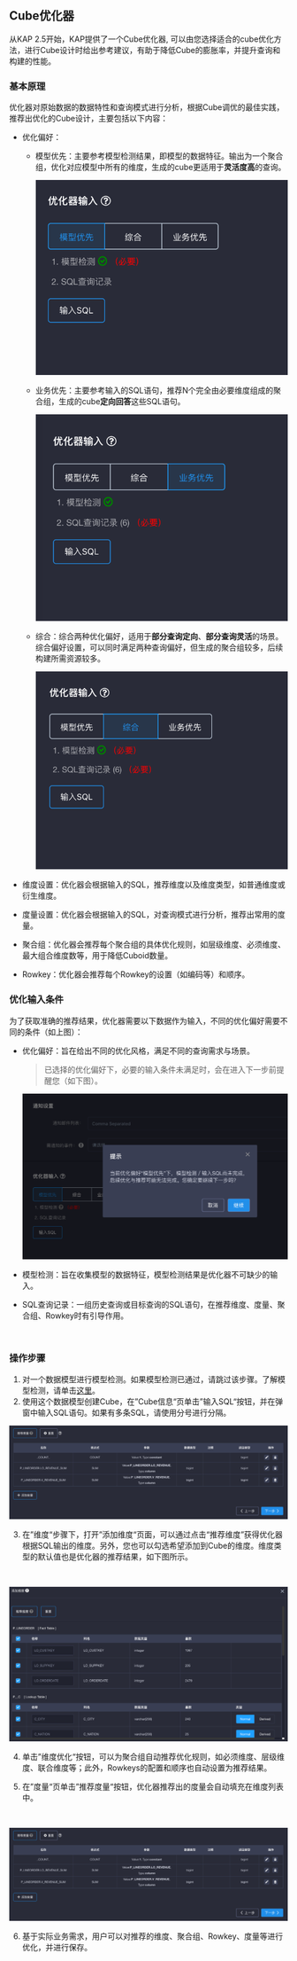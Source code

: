 ## Cube优化器

从KAP 2.5开始，KAP提供了一个Cube优化器, 可以由您选择适合的cube优化方法，进行Cube设计时给出参考建议，有助于降低Cube的膨胀率，并提升查询和构建的性能。

### 基本原理

优化器对原始数据的数据特性和查询模式进行分析，根据Cube调优的最佳实践，推荐出优化的Cube设计，主要包括以下内容：

- 优化偏好：

  - 模型优先：主要参考模型检测结果，即模型的数据特征。输出为一个聚合组，优化对应模型中所有的维度，生成的cube更适用于**灵活度高**的查询。

    ![](images/Cube_optimizer/CN_data_oriented.png)

  - 业务优先：主要参考输入的SQL语句，推荐N个完全由必要维度组成的聚合组，生成的cube**定向回答**这些SQL语句。

    ![](images/Cube_optimizer/CN_buz_oriented.png)

  - 综合：综合两种优化偏好，适用于**部分查询定向**、**部分查询灵活**的场景。
    综合偏好设置，可以同时满足两种查询偏好，但生成的聚合组较多，后续构建所需资源较多。

    ![](images/Cube_optimizer/CN_mix.png)

- 维度设置：优化器会根据输入的SQL，推荐维度以及维度类型，如普通维度或衍生维度。

- 度量设置：优化器会根据输入的SQL，对查询模式进行分析，推荐出常用的度量。

- 聚合组：优化器会推荐每个聚合组的具体优化规则，如层级维度、必须维度、最大组合维度数等，用于降低Cuboid数量。

- Rowkey：优化器会推荐每个Rowkey的设置（如编码等）和顺序。



### 优化输入条件

为了获取准确的推荐结果，优化器需要以下数据作为输入，不同的优化偏好需要不同的条件（如上图）：

- 优化偏好：旨在给出不同的优化风格，满足不同的查询需求与场景。

  > 已选择的优化偏好下，必要的输入条件未满足时，会在进入下一步前提醒您（如下图）。

  ![](images/Cube_optimizer/CN_pre-condition.png)

- 模型检测：旨在收集模型的数据特征，模型检测结果是优化器不可缺少的输入。

- SQL查询记录：一组历史查询或目标查询的SQL语句，在推荐维度、度量、聚合组、Rowkey时有引导作用。

  ​



### 操作步骤

1. 对一个数据模型进行模型检测。如果模型检测已通过，请跳过该步骤。了解模型检测，请单击[这里](../model_check.cn.md)。
2. 使用这个数据模型创建Cube，在”Cube信息“页单击”输入SQL“按钮，并在弹窗中输入SQL语句。如果有多条SQL，请使用分号进行分隔。

![](images/Cube_optimizer/CN_measure.png)



3. 在”维度“步骤下，打开”添加维度“页面，可以通过点击“推荐维度”获得优化器根据SQL输出的维度。另外，您也可以勾选希望添加到Cube的维度。维度类型的默认值也是优化器的推荐结果，如下图所示。

   ​

![](images/Cube_optimizer/CN_dimension.png)



4. 单击”维度优化“按钮，可以为聚合组自动推荐优化规则，如必须维度、层级维度、联合维度等；此外，Rowkeys的配置和顺序也自动设置为推荐结果。

5. 在”度量“页单击”推荐度量“按钮，优化器推荐出的度量会自动填充在维度列表中。

   ​

![](images/Cube_optimizer/CN_measure.png)



6. 基于实际业务需求，用户可以对推荐的维度、聚合组、Rowkey、度量等进行优化，并进行保存。



